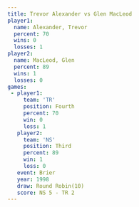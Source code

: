 ```yaml
---
title: Trevor Alexander vs Glen MacLeod
player1:                 
  name: Alexander, Trevor
  percent: 70            
  wins: 0                
  losses: 1              
player2:                 
  name: MacLeod, Glen    
  percent: 89            
  wins: 1                
  losses: 0              
games:
 - player1:          
     team: 'TR'      
     position: Fourth
     percent: 70     
     win: 0          
     loss: 1         
   player2:         
     team: 'NS'     
     position: Third
     percent: 89    
     win: 1         
     loss: 0        
   event: Brier         
   year: 1998           
   draw: Round Robin(10)
   score: NS 5 - TR 2   
---
```

